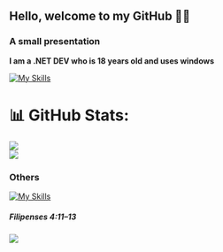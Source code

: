 <h2>Hello, welcome to my GitHub 🐱‍👤</h2>

### A small presentation <br/>
<b>I am a .NET DEV who is 18 years old and uses windows</b> <br/>

[![My Skills](https://skillicons.dev/icons?i=cs,dotnet,mysql&theme=dark)](https://skillicons.dev)
# 📊 GitHub Stats:
![](https://github-readme-stats.vercel.app/api?username=ItLrb&theme=dark&hide_border=false&include_all_commits=false&count_private=false)<br/>
![](https://github-readme-stats.vercel.app/api/top-langs/?username=ItLrb&theme=dark&hide_border=false&include_all_commits=false&count_private=false&layout=compact)


### Others

[![My Skills](https://skillicons.dev/icons?i=js,html,css,react,git,elasticsearch&theme=dark)](https://skillicons.dev)
##### Filipenses 4:11–13

<p align="center" style="display: flex">
  <a href="https://skillicons.dev">
    <img src="https://skillicons.dev/icons?i=windows" />
  </a>
</p>
